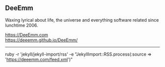 ## DeeEmm

Waxing lyrical about life, the universe and everything software related since lunchtime 2006.

https://DeeEmm.com  
https://deeemm.github.io/DeeEmm/

---

ruby -r 'jekyll/jekyll-import/rss' -e "JekyllImport::RSS.process(:source => 'https://deeemm.com/feed.xml')"

